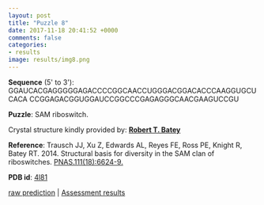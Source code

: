 ```yaml
---
layout: post
title: "Puzzle 8"
date: 2017-11-18 20:41:52 +0000
comments: false
categories: 
- results
image: results/img8.png
---
```

**Sequence** (5' to 3'): 
GGAUCACGAGGGGGAGACCCCGGCAACCUGGGACGGACACCCAAGGUGCUCACA
CCGGAGACGGUGGAUCCGGCCCGAGAGGGCAACGAAGUCCGU

**Puzzle**:
SAM riboswitch. 

Crystal structure kindly provided by: [**Robert T. Batey**](http://chem.colorado.edu/bateygroup/)

**Reference**:
Trausch JJ, Xu Z, Edwards AL, Reyes FE, Ross PE, Knight R, Batey RT. 2014. Structural basis for diversity in the SAM clan of riboswitches. [PNAS.111(18):6624-9.](http://www.pnas.org/content/111/18/6624.long) 

**PDB id**: [4l81](http://www.rcsb.org/pdb/explore/explore.do?structureId=4l81)

[raw prediction](https://github.com/rnapuzzles/rnapuzzles.github.io/tree/master/data/PZ8/pdb)    &#124;   [Assessment results](/table/2000/01/01/PZ8-3d.html)

